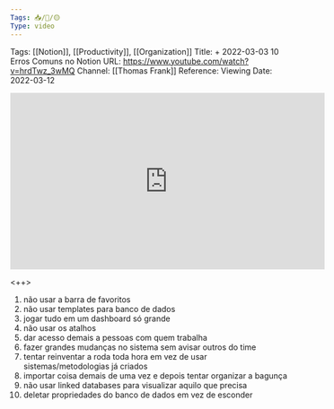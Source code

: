 ```yaml
---
Tags: 📥/🎥/🟡
Type: video
---
```


Tags: [[Notion]], [[Productivity]], [[Organization]]
Title: + 2022-03-03 10 Erros Comuns no Notion
URL: https://www.youtube.com/watch?v=hrdTwz_3wMQ
Channel: [[Thomas Frank]]
Reference: 
Viewing Date: 2022-03-12 


<center>
	<iframe width="560" height="315" src="https://www.youtube.com/embed/hrdTwz_3wMQ" frameborder="0" allow="accelerometer; autoplay; encrypted-media; gyroscope; picture-in-picture" allow-fullscreen></iframe>
</center>

<++>

1. não usar a barra de favoritos
2. não usar templates para banco de dados
3. jogar tudo em um dashboard só grande
4. não usar os atalhos
5. dar acesso demais a pessoas com quem trabalha
6. fazer grandes mudanças no sistema sem avisar outros do time
7. tentar reinventar a roda toda hora em vez de usar sistemas/metodologias já criados
8. importar coisa demais de uma vez e depois tentar organizar a bagunça
9. não usar linked databases para visualizar aquilo que precisa
10. deletar propriedades do banco de dados em vez de esconder